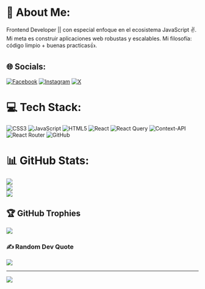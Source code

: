 # 💫 About Me:
Frontend Developer || con especial enfoque en el ecosistema JavaScript ✌. Mi meta es construir aplicaciones web robustas y escalables. Mi filosofía: código limpio + buenas practicas👍.


## 🌐 Socials:
[![Facebook](https://img.shields.io/badge/Facebook-%231877F2.svg?logo=Facebook&logoColor=white)](https://facebook.com/Roger291999) [![Instagram](https://img.shields.io/badge/Instagram-%23E4405F.svg?logo=Instagram&logoColor=white)](https://instagram.com/Roger291999) [![X](https://img.shields.io/badge/X-black.svg?logo=X&logoColor=white)](https://x.com/@Roger2999) 

# 💻 Tech Stack:
![CSS3](https://img.shields.io/badge/css3-%231572B6.svg?style=for-the-badge&logo=css3&logoColor=white) ![JavaScript](https://img.shields.io/badge/javascript-%23323330.svg?style=for-the-badge&logo=javascript&logoColor=%23F7DF1E) ![HTML5](https://img.shields.io/badge/html5-%23E34F26.svg?style=for-the-badge&logo=html5&logoColor=white) ![React](https://img.shields.io/badge/react-%2320232a.svg?style=for-the-badge&logo=react&logoColor=%2361DAFB) ![React Query](https://img.shields.io/badge/-React%20Query-FF4154?style=for-the-badge&logo=react%20query&logoColor=white) ![Context-API](https://img.shields.io/badge/Context--Api-000000?style=for-the-badge&logo=react) ![React Router](https://img.shields.io/badge/React_Router-CA4245?style=for-the-badge&logo=react-router&logoColor=white) ![GitHub](https://img.shields.io/badge/github-%23121011.svg?style=for-the-badge&logo=github&logoColor=white)
# 📊 GitHub Stats:
![](https://github-readme-stats.vercel.app/api?username=Roger2999&theme=dark&hide_border=false&include_all_commits=false&count_private=false)<br/>
![](https://nirzak-streak-stats.vercel.app/?user=Roger2999&theme=dark&hide_border=false)<br/>
![](https://github-readme-stats.vercel.app/api/top-langs/?username=Roger2999&theme=dark&hide_border=false&include_all_commits=false&count_private=false&layout=compact)

## 🏆 GitHub Trophies
![](https://github-profile-trophy.vercel.app/?username=Roger2999&theme=radical&no-frame=false&no-bg=true&margin-w=4)

### ✍️ Random Dev Quote
![](https://quotes-github-readme.vercel.app/api?type=horizontal&theme=dark)

---
[![](https://visitcount.itsvg.in/api?id=Roger2999&icon=0&color=0)](https://visitcount.itsvg.in)

<!-- Proudly created with GPRM ( https://gprm.itsvg.in ) -->
